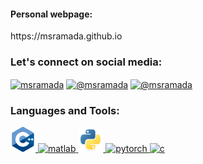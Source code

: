 <h4 align="left">Personal webpage:</h4>
https://msramada.github.io
<h3 align="left">Let's connect on social media:</h3>
<p align="left">
<a href="https://instagram.com/msramada" target="blank"><img align="center" src="https://raw.githubusercontent.com/rahuldkjain/github-profile-readme-generator/master/src/images/icons/Social/instagram.svg" alt="msramada" height="30" width="40" /></a>
<a href="https://www.youtube.com/@msramada" target="blank"><img align="center" src="https://raw.githubusercontent.com/rahuldkjain/github-profile-readme-generator/master/src/images/icons/Social/youtube.svg" alt="@msramada" height="30" width="40" /></a>
 <a href="https://www.linkedin.com/in/msramada1/" target="blank"><img align="center" src="https://upload.wikimedia.org/wikipedia/commons/8/81/LinkedIn_icon.svg" alt="@msramada" height="30" width="40" /></a>
</p>

<h3 align="left">Languages and Tools:</h3>
<p align="left"> <a href="https://www.w3schools.com/cpp/" target="_blank" rel="noreferrer"> <img src="https://raw.githubusercontent.com/devicons/devicon/master/icons/cplusplus/cplusplus-original.svg" alt="cplusplus" width="40" height="40"/> </a> <a href="https://www.mathworks.com/" target="_blank" rel="noreferrer"> <img src="https://upload.wikimedia.org/wikipedia/commons/2/21/Matlab_Logo.png" alt="matlab" width="40" height="40"/> </a> <a href="https://www.python.org" target="_blank" rel="noreferrer"> <img src="https://raw.githubusercontent.com/devicons/devicon/master/icons/python/python-original.svg" alt="python" width="40" height="40"/> </a> 
 <a href="https://pytorch.org/" target="_blank" rel="noreferrer"> <img src="https://upload.wikimedia.org/wikipedia/commons/1/10/PyTorch_logo_icon.svg" alt="pytorch" width="40" height="40"/> </a> 
 </a> <a href="https://julialang.org/" target="_blank" rel="noreferrer"> <img src="https://cdn.icon-icons.com/icons2/2699/PNG/512/julialang_logo_icon_170451.png" alt="c" width="40" height="40"/> </a>
</p>
